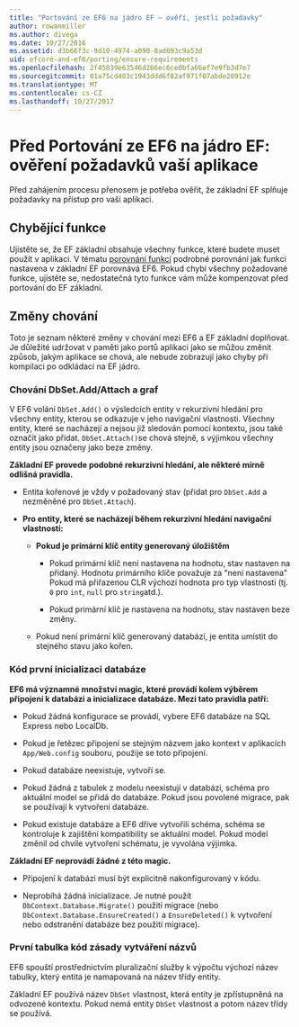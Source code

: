 ```yaml
---
title: "Portování ze EF6 na jádro EF – ověří, jestli požadavky"
author: rowanmiller
ms.author: divega
ms.date: 10/27/2016
ms.assetid: d3b66f3c-9d10-4974-a090-8ad093c9a53d
uid: efcore-and-ef6/porting/ensure-requirements
ms.openlocfilehash: 2f45039e63546d266ec6ce0bfa66ef7e9fb3d7e7
ms.sourcegitcommit: 01a75cd483c1943ddd6f82af971f07abde20912e
ms.translationtype: MT
ms.contentlocale: cs-CZ
ms.lasthandoff: 10/27/2017
---
```

# <a name="before-porting-from-ef6-to-ef-core-validate-your-applications-requirements"></a>Před Portování ze EF6 na jádro EF: ověření požadavků vaší aplikace

Před zahájením procesu přenosem je potřeba ověřit, že základní EF splňuje požadavky na přístup pro vaši aplikaci.

## <a name="missing-features"></a>Chybějící funkce

Ujistěte se, že EF základní obsahuje všechny funkce, které budete muset použít v aplikaci. V tématu [porovnání funkcí](../features.md) podrobné porovnání jak funkci nastavena v základní EF porovnává EF6. Pokud chybí všechny požadované funkce, ujistěte se, nedostatečná tyto funkce vám může kompenzovat před portování do EF základní.

## <a name="behavior-changes"></a>Změny chování

Toto je seznam některé změny v chování mezi EF6 a EF základní doplňovat. Je důležité udržovat v paměti jako portů aplikaci jako se můžou změnit způsob, jakým aplikace se chová, ale nebude zobrazují jako chyby při kompilaci po odkládací na EF jádro.

### <a name="dbsetaddattach-and-graph-behavior"></a>Chování DbSet.Add/Attach a graf

V EF6 volání `DbSet.Add()` o výsledcích entity v rekurzivní hledání pro všechny entity, kterou se odkazuje v jeho navigační vlastnosti. Všechny entity, které se nacházejí a nejsou již sledován pomocí kontextu, jsou také označit jako přidat. `DbSet.Attach()`se chová stejně, s výjimkou všechny entity jsou označeny jako beze změny.

**Základní EF provede podobné rekurzivní hledání, ale některé mírně odlišná pravidla.**

*  Entita kořenové je vždy v požadovaný stav (přidat pro `DbSet.Add` a nezměněné pro `DbSet.Attach`).

*  **Pro entity, které se nacházejí během rekurzivní hledání navigační vlastnosti:**

    *  **Pokud je primární klíč entity generovaný úložištěm**

        * Pokud primární klíč není nastavena na hodnotu, stav nastaven na přidaný. Hodnotu primárního klíče považuje za "není nastavena" Pokud má přiřazenou CLR výchozí hodnota pro typ vlastnosti (tj. `0` pro `int`, `null` pro `string`atd.).

        * Pokud primární klíč je nastavena na hodnotu, stav nastaven beze změny.

    *  Pokud není primární klíč generovaný databází, je entita umístit do stejného stavu jako kořen.

### <a name="code-first-database-initialization"></a>Kód první inicializaci databáze

**EF6 má významné množství magic, které provádí kolem výběrem připojení k databázi a inicializace databáze. Mezi tato pravidla patří:**

* Pokud žádná konfigurace se provádí, vybere EF6 databáze na SQL Express nebo LocalDb.

* Pokud je řetězec připojení se stejným názvem jako kontext v aplikacích `App/Web.config` souboru, použije se toto připojení.

* Pokud databáze neexistuje, vytvoří se.

* Pokud žádná z tabulek z modelu neexistují v databázi, schéma pro aktuální model se přidá do databáze. Pokud jsou povolené migrace, pak se používají k vytvoření databáze.

* Pokud existuje databáze a EF6 dříve vytvořili schéma, schéma se kontroluje k zajištění kompatibility se aktuální model. Pokud model změnil od chvíle vytvoření schématu, je vyvolána výjimka.

**Základní EF neprovádí žádné z této magic.**

* Připojení k databázi musí být explicitně nakonfigurovaný v kódu.

* Neprobíhá žádná inicializace. Je nutné použít `DbContext.Database.Migrate()` použití migrace (nebo `DbContext.Database.EnsureCreated()` a `EnsureDeleted()` k vytvoření nebo odstranění databáze bez použití migrace).

### <a name="code-first-table-naming-convention"></a>První tabulka kód zásady vytváření názvů

EF6 spouští prostřednictvím pluralizační služby k výpočtu výchozí název tabulky, který entita je namapovaná na název třídy entity.

Základní EF používá název `DbSet` vlastnost, která entity je zpřístupněná na odvozené kontextu. Pokud nemá entity `DbSet` vlastnost a potom název třídy se používá.
